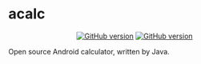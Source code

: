 # acalc

<p align="center">
<a href="https://github.com/OneParsec/acalc/releases"><img title="GitHub version" src="https://img.shields.io/badge/version-0.1alpha-blue" ></a>  
<a href="https://github.com/OneParsec/acalc/LICENSE"><img title="GitHub version" src="https://img.shields.io/badge/license-GPL--3-red" ></a>  
</p>

Open source Android calculator, written by Java.

